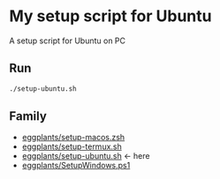 # My setup script for Ubuntu

A setup script for Ubuntu on PC

## Run

```bash
./setup-ubuntu.sh
```


## Family

- [eggplants/setup-macos.zsh](https://github.com/eggplants/setup-macos.zsh)
- [eggplants/setup-termux.sh](https://github.com/eggplants/setup-termux.sh)
- [eggplants/setup-ubuntu.sh](https://github.com/eggplants/setup-ubuntu.sh) <- here
- [eggplants/SetupWindows.ps1](https://github.com/eggplants/SetupWindows.ps1)
